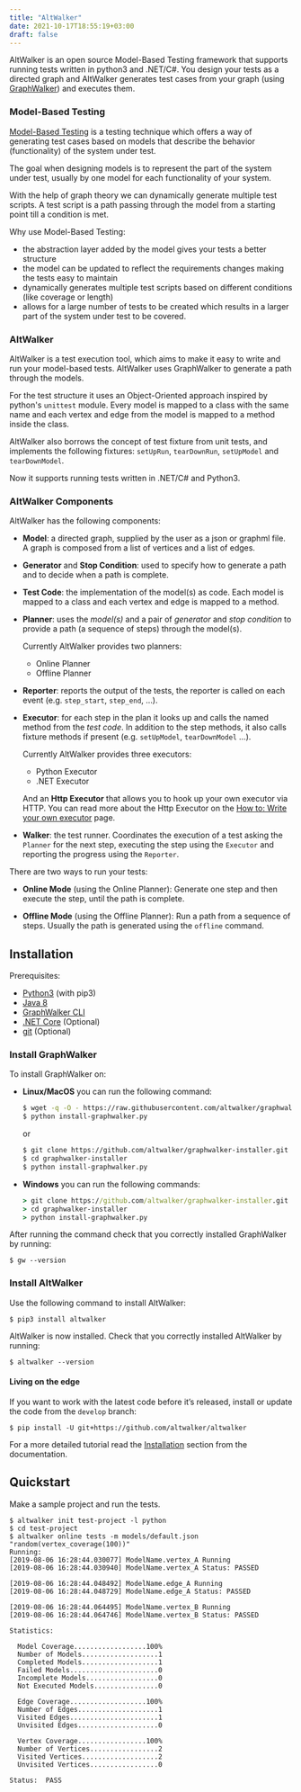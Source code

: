 ```yaml
---
title: "AltWalker"
date: 2021-10-17T18:55:19+03:00
draft: false
---
```


AltWalker is an open source Model-Based Testing framework that supports running
tests written in python3 and .NET/C#. You design your tests as a directed graph
and AltWalker generates test cases from your graph (using [GraphWalker](http://graphwalker.github.io/)) and executes them.

<!--more-->

### Model-Based Testing

[Model-Based Testing](https://en.wikipedia.org/wiki/Model-based_testing) is a testing
technique which offers a way of generating test cases based on models that describe the behavior
(functionality) of the system under test.

The goal when designing models is to represent the part of the system under test, usually
by one model for each functionality of your system.

With the help of graph theory we can dynamically generate multiple test scripts. A test script is a path passing through the model from a starting point till
a condition is met.

Why use Model-Based Testing:

* the abstraction layer added by the model gives your tests a better structure
* the model can be updated to reflect the requirements changes making the tests easy to maintain
* dynamically generates multiple test scripts based on different conditions (like coverage or length)
* allows for a large number of tests to be created which results in a larger part of the system under test to be covered.

### AltWalker

AltWalker is a test execution tool, which  aims to make it easy to write and run your model-based tests. AltWalker uses GraphWalker to generate a path through the models.

For the test structure it uses an Object-Oriented approach inspired by python's `unittest` module. Every model is mapped to a class with the same name and each vertex and edge from the model is mapped to a method inside the class.

AltWalker also borrows the concept of test fixture from unit tests, and implements the following fixtures:
`setUpRun`, `tearDownRun`, `setUpModel` and `tearDownModel`.

Now it supports running tests written in .NET/C# and Python3.

### AltWalker Components

AltWalker has the following components:

* __Model__: a directed graph, supplied by the user as a json or graphml file.
    A graph is composed from a list of vertices and a list of edges.

* __Generator__ and __Stop Condition__: used to specify how to generate a
    path and to decide when a path is complete.

* __Test Code__: the implementation of the model(s) as code. Each model is mapped to a
    class and each vertex and edge is mapped to a method.

* __Planner__: uses the _model(s)_ and a pair of _generator_ and _stop condition_
    to provide a path (a sequence of steps) through the model(s).

    Currently AltWalker provides two planners:

    * Online Planner
    * Offline Planner

* __Reporter__: reports the output of the tests, the reporter is called on
    each event (e.g. `step_start`, `step_end`, ...).

* __Executor__: for each step in the plan it looks up and calls the named method
    from the _test code_. In addition to the step methods, it also calls
    fixture methods if present (e.g. `setUpModel`, `tearDownModel` ...).

    Currently AltWalker provides three executors:

    * Python Executor
    * .NET Executor

    And an __Http Executor__ that allows you to hook up your own executor via HTTP. You can read
    more about the Http Executor on the [How to: Write your own executor](https://altwalker.github.io/altwalker/how-tos/custom-executor.html)
    page.

* __Walker__: the test runner. Coordinates the execution of a test asking the `Planner`
    for the next step, executing the step using the `Executor` and reporting the progress
    using the `Reporter`.


There are two ways to run your tests:

* __Online Mode__ (using the Online Planner): Generate one step and then execute
    the step, until the path is complete.

* __Offline Mode__ (using the Offline Planner): Run a path from a sequence of steps.
    Usually the path is generated using the `offline` command.

## Installation

Prerequisites:

* [Python3](https://www.python.org/) (with pip3)
* [Java 8](https://openjdk.java.net/)
* [GraphWalker CLI](http://graphwalker.github.io/)
* [.NET Core](Optional) (Optional)
* [git](https://git-scm.com/) (Optional)


### Install GraphWalker

To install GraphWalker on:

* **Linux/MacOS** you can run the following command:

  ```bash
  $ wget -q -O - https://raw.githubusercontent.com/altwalker/graphwalker-installer/main/install-graphwalker.py
  $ python install-graphwalker.py
  ```

  or

  ```bash
  $ git clone https://github.com/altwalker/graphwalker-installer.git
  $ cd graphwalker-installer
  $ python install-graphwalker.py
  ```

* **Windows** you can run the following commands:

  ```cmd
  > git clone https://github.com/altwalker/graphwalker-installer.git
  > cd graphwalker-installer
  > python install-graphwalker.py
  ```

After running the command check that you correctly installed GraphWalker by running:

```
$ gw --version
```

### Install AltWalker

Use the following command to install AltWalker:

```
$ pip3 install altwalker
```

AltWalker is now installed. Check that you correctly installed AltWalker by running:

```
$ altwalker --version
```

#### Living on the edge

If you want to work with the latest code before it’s released, install or update the code from the `develop` branch:

```
$ pip install -U git+https://github.com/altwalker/altwalker
```

For a more detailed tutorial read the [Installation](https://altwalker.github.io/altwalker/installation.html) section from the documentation.

## Quickstart

Make a sample project and run the tests.

```
$ altwalker init test-project -l python
$ cd test-project
$ altwalker online tests -m models/default.json "random(vertex_coverage(100))"
Running:
[2019-08-06 16:28:44.030077] ModelName.vertex_A Running
[2019-08-06 16:28:44.030940] ModelName.vertex_A Status: PASSED

[2019-08-06 16:28:44.048492] ModelName.edge_A Running
[2019-08-06 16:28:44.048729] ModelName.edge_A Status: PASSED

[2019-08-06 16:28:44.064495] ModelName.vertex_B Running
[2019-08-06 16:28:44.064746] ModelName.vertex_B Status: PASSED

Statistics:

  Model Coverage..................100%
  Number of Models...................1
  Completed Models...................1
  Failed Models......................0
  Incomplete Models..................0
  Not Executed Models................0

  Edge Coverage...................100%
  Number of Edges....................1
  Visited Edges......................1
  Unvisited Edges....................0

  Vertex Coverage.................100%
  Number of Vertices.................2
  Visited Vertices...................2
  Unvisited Vertices.................0

Status:  PASS
```
